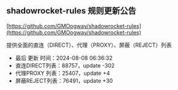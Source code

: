 ## shadowrocket-rules 规则更新公告

[https://github.com/GMOogway/shadowrocket-rules](https://github.com/GMOogway/shadowrocket-rules)

提供全面的直连（DIRECT）、代理（PROXY）、屏蔽（REJECT）列表
- 最后 更新 时间：2024-08-08 06:36:32
- 直连DIRECT列表：88757，update -302
- 代理PROXY 列表：25407，update +4
- 屏蔽REJECT列表：76491，update +30
